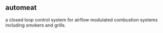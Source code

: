 ## automeat
a closed loop control system for airflow modulated combustion systems including smokers and grills.



